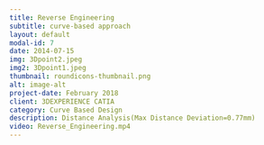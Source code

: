 ```yaml
---
title: Reverse Engineering
subtitle: curve-based approach
layout: default
modal-id: 7
date: 2014-07-15
img: 3Dpoint2.jpeg
img2: 3Dpoint1.jpeg
thumbnail: roundicons-thumbnail.png
alt: image-alt
project-date: February 2018
client: 3DEXPERIENCE CATIA
category: Curve Based Design
description: Distance Analysis(Max Distance Deviation=0.77mm)
video: Reverse_Engineering.mp4
---
```

